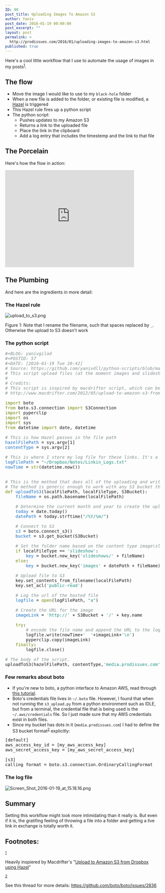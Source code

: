 ```yaml
---
ID: 90
post_title: Uploading Images To Amazon S3
author: Yaniv
post_date: 2016-01-19 00:00:00
post_excerpt: ""
layout: post
permalink: >
  http://prodissues.com/2016/01/uploading-images-to-amazon-s3.html
published: true
---
```

<p> Here's a cool little  workflow that I use to automate the usage of images in my posts<sup><a id="fnr.1" class="footref" href="#fn.1">1</a></sup>. </p>

<div id="outline-container-orgheadline1" class="outline-2">
<h2 id="orgheadline1">The flow</h2>
<div class="outline-text-2" id="text-orgheadline1">
<ul class="org-ul">
<li>Move the image I would like to use to my <code>black-hole</code> folder</li>
<li>When a new file is added to the folder, or existing file is modified, a <a href="https://www.noodlesoft.com/hazel.php">Hazel</a> is triggered</li>
<li>This Hazel rule fires up a python script</li>
<li>The python script:

<ul class="org-ul">
<li>Pushes updates to my Amazon S3</li>
<li>Returns a link to the uploaded file</li>
<li>Place the link in the clipboard</li>
<li>Add a log entry that includes the timestemp and the link to that file</li>
</ul></li>
</ul>

<!--more-->
</div>
</div>

<div id="outline-container-orgheadline2" class="outline-2">
<h2 id="orgheadline2">The Porcelain</h2>
<div class="outline-text-2" id="text-orgheadline2">
<p> Here's how the flow in action: </p>

<iframe width="420" height="315" src="https://www.youtube.com/embed/IKt3MdXRfXo" frameborder="0" allowfullscreen></iframe>
</div>
</div>

<div id="outline-container-orgheadline3" class="outline-2">
<h2 id="orgheadline3">The Plumbing</h2>
<div class="outline-text-2" id="text-orgheadline3">
<p> And here are the ingredients in more detail: </p>
</div>

<div id="outline-container-orgheadline4" class="outline-3">
<h3 id="orgheadline4">The Hazel rule</h3>
<div class="outline-text-3" id="text-orgheadline4">
<div class="figure"> <p><img src="http://media.prodissues.com/images/2016/01/upload_to_s3.png" alt="upload_to_s3.png" /> </p> <p><span class="figure-number">Figure 1:</span> Note that I rename the filename, such that spaces replaced by <code>_</code>. Otherwise the upload to S3 doesn't work</p> </div>
</div>
</div>

<div id="outline-container-orgheadline5" class="outline-3">
<h3 id="orgheadline5">The python script</h3>
<div class="outline-text-3" id="text-orgheadline5">
<div class="org-src-container">

<pre class="src src-python"><span style="color: #81908f; font-style: italic;">#</span><span style="color: #81908f; font-style: italic;">+BLOG: yanivgilad</span>
<span style="color: #81908f; font-style: italic;">#</span><span style="color: #81908f; font-style: italic;">+POSTID: 57</span>
<span style="color: #81908f; font-style: italic;">#</span><span style="color: #81908f; font-style: italic;">+DATE: [2016-01-19 Tue 20:42]</span>
<span style="color: #81908f; font-style: italic;"># </span><span style="color: #81908f; font-style: italic;">Source: https://github.com/yanivdll/python-scripts/blob/master/s3_upload.py</span>
<span style="color: #81908f; font-style: italic;"># </span><span style="color: #81908f; font-style: italic;">This script upload files (at the moment images and slideshows) to S3. </span>
<span style="color: #81908f; font-style: italic;">#</span>
<span style="color: #81908f; font-style: italic;"># </span><span style="color: #81908f; font-style: italic;">Credits:</span>
<span style="color: #81908f; font-style: italic;"># </span><span style="color: #81908f; font-style: italic;">This script is inspired by macdrifter script, which can be found at:</span>
<span style="color: #81908f; font-style: italic;"># </span><span style="color: #81908f; font-style: italic;">http://www.macdrifter.com/2012/05/upload-to-amazon-s3-from-dropbox-using-hazel.html</span>

<span style="color: #728a05;">import</span> boto
<span style="color: #728a05;">from</span> boto.s3.connection <span style="color: #728a05;">import</span> S3Connection
<span style="color: #728a05;">import</span> pyperclip
<span style="color: #728a05;">import</span> os
<span style="color: #728a05;">import</span> sys
<span style="color: #728a05;">from</span> datetime <span style="color: #728a05;">import</span> date, datetime

<span style="color: #81908f; font-style: italic;"># </span><span style="color: #81908f; font-style: italic;">This is how Hazel passes in the file path</span>
<span style="color: #2075c7;">hazelFilePath</span> = sys.argv[1]
<span style="color: #2075c7;">contentType</span> = sys.argv[2]

<span style="color: #81908f; font-style: italic;"># </span><span style="color: #81908f; font-style: italic;">This is where I store my log file for these links. It's a Dropbox file in my NVAlt notes folder</span>
<span style="color: #2075c7;">logFilePath</span> = <span style="color: #259185;">"~/Dropbox/Notes/Linkin_Logs.txt"</span>
<span style="color: #2075c7;">nowTime</span> = <span style="color: #728a05;">str</span>(datetime.now())


<span style="color: #81908f; font-style: italic;"># </span><span style="color: #81908f; font-style: italic;">This is the method that does all of the uploading and writing to the log file.</span>
<span style="color: #81908f; font-style: italic;"># </span><span style="color: #81908f; font-style: italic;">The method is generic enough to work with any S3 bucket that is passed.</span>
<span style="color: #728a05;">def</span> <span style="color: #2075c7;">uploadToS3</span>(localFilePath, localFileType, S3Bucket):
    <span style="color: #2075c7;">fileName</span> = os.path.basename(localFilePath)

    <span style="color: #81908f; font-style: italic;"># </span><span style="color: #81908f; font-style: italic;">Determine the current month and year to create the upload path</span>
    <span style="color: #2075c7;">today</span> = date.today()
    <span style="color: #2075c7;">datePath</span> = today.strftime(<span style="color: #259185;">"/%Y/%m/"</span>)

    <span style="color: #81908f; font-style: italic;"># </span><span style="color: #81908f; font-style: italic;">Connect to S3</span>
    <span style="color: #2075c7;">s3</span> = boto.connect_s3()
    <span style="color: #2075c7;">bucket</span> = s3.get_bucket(S3Bucket)

    <span style="color: #81908f; font-style: italic;"># </span><span style="color: #81908f; font-style: italic;">Set the folder name based on the content type image\slideshow</span>
    <span style="color: #728a05;">if</span> localFileType == <span style="color: #259185;">'slideshow'</span>:
        <span style="color: #2075c7;">key</span> = bucket.new_key(<span style="color: #259185;">'slideshows/'</span> + fileName)
    <span style="color: #728a05;">else</span>:
        <span style="color: #2075c7;">key</span> = bucket.new_key(<span style="color: #259185;">'images'</span> + datePath + fileName)

    <span style="color: #81908f; font-style: italic;"># </span><span style="color: #81908f; font-style: italic;">Upload file to S3</span>
    key.set_contents_from_filename(localFilePath)
    key.set_acl(<span style="color: #259185;">'public-read'</span>)

    <span style="color: #81908f; font-style: italic;"># </span><span style="color: #81908f; font-style: italic;">Log the url of the hosted file</span>
    <span style="color: #2075c7;">logfile</span> = <span style="color: #728a05;">open</span>(logFilePath, <span style="color: #259185;">"a"</span>)

    <span style="color: #81908f; font-style: italic;"># </span><span style="color: #81908f; font-style: italic;">Create the URL for the image</span>
    <span style="color: #2075c7;">imageLink</span> = <span style="color: #259185;">'http://'</span> + S3Bucket + <span style="color: #259185;">'/'</span> + key.name

    <span style="color: #728a05;">try</span>:
        <span style="color: #81908f; font-style: italic;"># </span><span style="color: #81908f; font-style: italic;">encode the file name and append the URL to the log file</span>
        logfile.write(nowTime+<span style="color: #259185;">'  '</span>+imageLink+<span style="color: #259185;">'\n'</span>)
        pyperclip.copy(imageLink)
    <span style="color: #728a05;">finally</span>:
        logfile.close()

<span style="color: #81908f; font-style: italic;"># </span><span style="color: #81908f; font-style: italic;">The body of the script.</span>
uploadToS3(hazelFilePath, contentType,<span style="color: #259185;">'media.prodissues.com'</span>)
</pre>
</div>
</div>
</div>

<div id="outline-container-orgheadline6" class="outline-3">
<h3 id="orgheadline6">Few remarks about boto</h3>
<div class="outline-text-3" id="text-orgheadline6">
<ul class="org-ul">
<li>If you're new to boto, a python interface to Amazon AWS, read through <a href="http://boto.readthedocs.org/en/latest/boto_config_tut.html">this tutorial</a>.</li>
<li>Boto's credentials file lives in <code>~/.boto</code> file. However, I found that when not running the <code>s3_upload.py</code> from a python environment such as IDLE, but from a terminal, the credential file that is being used is the <code>~/.aws/credentials</code> file. So I just made sure that my AWS credentials exist in both files.</li>

<li>Since my bucket has dots in it (<code>media.prodissues.com</code>) I had to define the S3 bucket format<sup><a id="fnr.2" class="footref" href="#fn.2">2</a></sup> explicitly:</li>
</ul>

<div class="org-src-container">

<pre class="src src-sh">[default]
aws_access_key_id = [my_aws_access_key]
aws_secret_access_key = [my_aws_secret_access_key]

[s3]
calling_format = boto.s3.connection.OrdinaryCallingFormat
</pre>
</div>
</div>
</div>

<div id="outline-container-orgheadline7" class="outline-3">
<h3 id="orgheadline7">The log file</h3>
<div class="outline-text-3" id="text-orgheadline7">
<div class="figure"> <p><img src="http://media.prodissues.com/images/2016/01/Screen_Shot_2016-01-19_at_15.18.16.png" alt="Screen_Shot_2016-01-19_at_15.18.16.png" /> </p> </div>
</div>
</div>
</div>


<div id="outline-container-orgheadline8" class="outline-2">
<h2 id="orgheadline8">Summary</h2>
<div class="outline-text-2" id="text-orgheadline8">
<p> Setting this workflow might look more intimidating than it really is. But even if it is, the gratifing feeling of throwing a file into a folder and getting a live link in exchange is totally worth it. </p>
</div>
</div>
<div id="footnotes">
<h2 class="footnotes">Footnotes: </h2>
<div id="text-footnotes">

<div class="footdef"><sup><a id="fn.1" class="footnum" href="#fnr.1">1</a></sup> <div class="footpara"><p class="footpara"> Heavily inspiered by Macdrifter's "<a href="http://www.macdrifter.com/2012/05/upload-to-amazon-s3-from-dropbox-using-hazel.html">Upload to Amazon S3 from Dropbox using Hazel</a>" </p></div></div>

<div class="footdef"><sup><a id="fn.2" class="footnum" href="#fnr.2">2</a></sup> <div class="footpara"><p class="footpara"> See this thread for more details: <a href="https://github.com/boto/boto/issues/2836">https://github.com/boto/boto/issues/2836</a> </p></div></div>


</div>
</div>